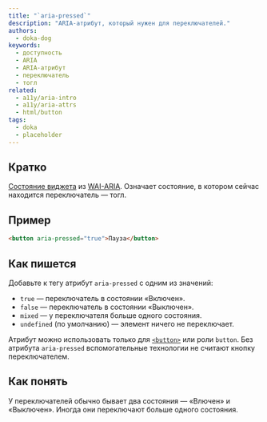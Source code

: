 ```yaml
---
title: "`aria-pressed`"
description: "ARIA-атрибут, который нужен для переключателей."
authors:
  - doka-dog
keywords:
  - доступность
  - ARIA
  - ARIA-атрибут
  - переключатель
  - тогл
related:
  - a11y/aria-intro
  - a11y/aria-attrs
  - html/button
tags:
  - doka
  - placeholder
---
```


## Кратко

[Состояние виджета](/a11y/aria-attrs/#atributy-vidzhetov) из [WAI-ARIA](/a11y/aria-intro/#specifikaciya). Означает состояние, в котором сейчас находится переключатель — тогл.

## Пример

```html
<button aria-pressed="true">Пауза</button>
```

## Как пишется

Добавьте к тегу атрибут `aria-pressed` с одним из значений:

- `true` — переключатель в состоянии «Включен».
- `false` — переключатель в состоянии «Выключен».
- `mixed` — у переключателя больше одного состояния.
- `undefined` (по умолчанию) — элемент ничего не переключает.

Атрибут можно использовать только для [`<button>`](/html/button/) или роли `button`. Без атрибута `aria-pressed` вспомогательные технологии не считают кнопку переключателем.

## Как понять

У переключателей обычно бывает два состояния — «Влючен» и «Выключен». Иногда они переключают больше одного состояния.
